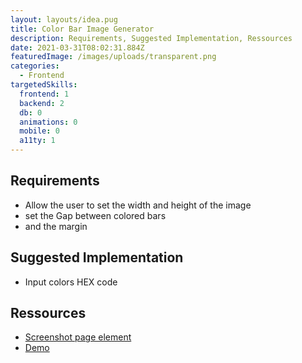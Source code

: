 ```yaml
---
layout: layouts/idea.pug
title: Color Bar Image Generator
description: Requirements, Suggested Implementation, Ressources
date: 2021-03-31T08:02:31.884Z
featuredImage: /images/uploads/transparent.png
categories:
  - Frontend
targetedSkills:
  frontend: 1
  backend: 2
  db: 0
  animations: 0
  mobile: 0
  a11ty: 1
---
```

## Requirements

* Allow the user to set the width and height of the image
* set the Gap between colored bars
* and the margin

## Suggested Implementation

* Input colors HEX code

## Ressources

- [Screenshot page element](https://dev.to/5t3ph/automated-social-sharing-images-with-puppeteer-11ty-and-netlify-22ln)
- [Demo](https://github.com/ireade/netlify-puppeteer-screenshot-demo)